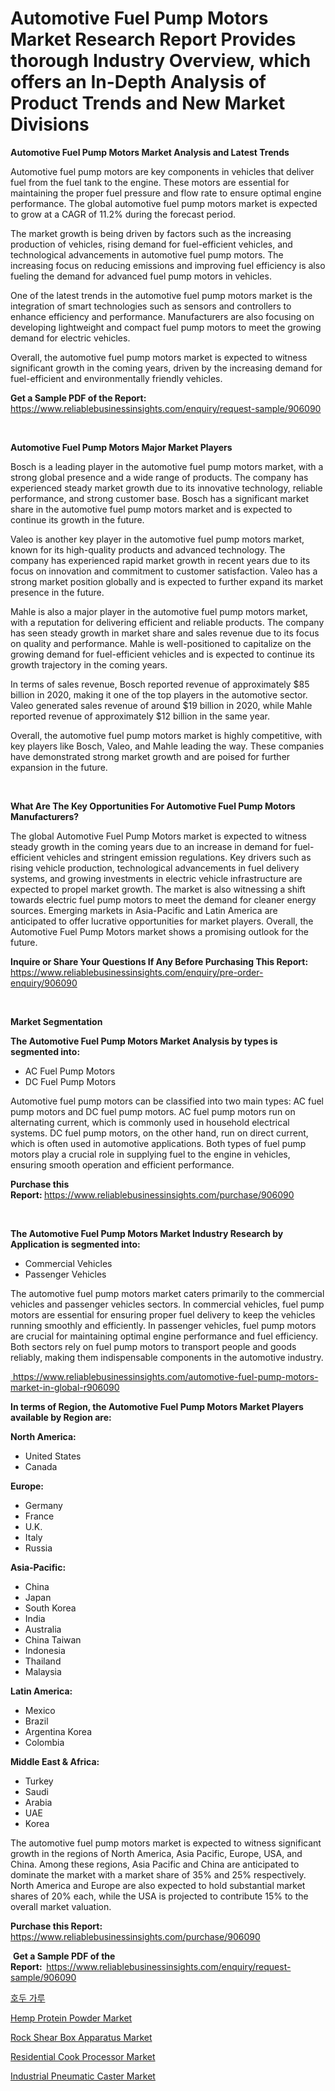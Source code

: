 <p><h1>Automotive Fuel Pump Motors Market Research Report Provides thorough Industry Overview, which offers an In-Depth Analysis of Product Trends and New Market Divisions</h1></p><p><strong>Automotive Fuel Pump Motors Market Analysis and Latest Trends</strong></p>
<p><p>Automotive fuel pump motors are key components in vehicles that deliver fuel from the fuel tank to the engine. These motors are essential for maintaining the proper fuel pressure and flow rate to ensure optimal engine performance. The global automotive fuel pump motors market is expected to grow at a CAGR of 11.2% during the forecast period.</p><p>The market growth is being driven by factors such as the increasing production of vehicles, rising demand for fuel-efficient vehicles, and technological advancements in automotive fuel pump motors. The increasing focus on reducing emissions and improving fuel efficiency is also fueling the demand for advanced fuel pump motors in vehicles.</p><p>One of the latest trends in the automotive fuel pump motors market is the integration of smart technologies such as sensors and controllers to enhance efficiency and performance. Manufacturers are also focusing on developing lightweight and compact fuel pump motors to meet the growing demand for electric vehicles.</p><p>Overall, the automotive fuel pump motors market is expected to witness significant growth in the coming years, driven by the increasing demand for fuel-efficient and environmentally friendly vehicles.</p></p>
<p><strong>Get a Sample PDF of the Report:&nbsp;</strong> <a href="https://www.reliablebusinessinsights.com/enquiry/request-sample/906090">https://www.reliablebusinessinsights.com/enquiry/request-sample/906090</a></p>
<p>&nbsp;</p>
<p><strong>Automotive Fuel Pump Motors Major Market Players</strong></p>
<p><p>Bosch is a leading player in the automotive fuel pump motors market, with a strong global presence and a wide range of products. The company has experienced steady market growth due to its innovative technology, reliable performance, and strong customer base. Bosch has a significant market share in the automotive fuel pump motors market and is expected to continue its growth in the future.</p><p>Valeo is another key player in the automotive fuel pump motors market, known for its high-quality products and advanced technology. The company has experienced rapid market growth in recent years due to its focus on innovation and commitment to customer satisfaction. Valeo has a strong market position globally and is expected to further expand its market presence in the future.</p><p>Mahle is also a major player in the automotive fuel pump motors market, with a reputation for delivering efficient and reliable products. The company has seen steady growth in market share and sales revenue due to its focus on quality and performance. Mahle is well-positioned to capitalize on the growing demand for fuel-efficient vehicles and is expected to continue its growth trajectory in the coming years.</p><p>In terms of sales revenue, Bosch reported revenue of approximately $85 billion in 2020, making it one of the top players in the automotive sector. Valeo generated sales revenue of around $19 billion in 2020, while Mahle reported revenue of approximately $12 billion in the same year.</p><p>Overall, the automotive fuel pump motors market is highly competitive, with key players like Bosch, Valeo, and Mahle leading the way. These companies have demonstrated strong market growth and are poised for further expansion in the future.</p></p>
<p>&nbsp;</p>
<p><strong>What Are The Key Opportunities For Automotive Fuel Pump Motors Manufacturers?</strong></p>
<p><p>The global Automotive Fuel Pump Motors market is expected to witness steady growth in the coming years due to an increase in demand for fuel-efficient vehicles and stringent emission regulations. Key drivers such as rising vehicle production, technological advancements in fuel delivery systems, and growing investments in electric vehicle infrastructure are expected to propel market growth. The market is also witnessing a shift towards electric fuel pump motors to meet the demand for cleaner energy sources. Emerging markets in Asia-Pacific and Latin America are anticipated to offer lucrative opportunities for market players. Overall, the Automotive Fuel Pump Motors market shows a promising outlook for the future.</p></p>
<p><strong>Inquire or Share Your Questions If Any Before Purchasing This Report:</strong> <a href="https://www.reliablebusinessinsights.com/enquiry/pre-order-enquiry/906090">https://www.reliablebusinessinsights.com/enquiry/pre-order-enquiry/906090</a></p>
<p>&nbsp;</p>
<p><strong>Market Segmentation</strong></p>
<p><strong>The Automotive Fuel Pump Motors Market Analysis by types is segmented into:</strong></p>
<p><ul><li>AC Fuel Pump Motors</li><li>DC Fuel Pump Motors</li></ul></p>
<p><p>Automotive fuel pump motors can be classified into two main types: AC fuel pump motors and DC fuel pump motors. AC fuel pump motors run on alternating current, which is commonly used in household electrical systems. DC fuel pump motors, on the other hand, run on direct current, which is often used in automotive applications. Both types of fuel pump motors play a crucial role in supplying fuel to the engine in vehicles, ensuring smooth operation and efficient performance.</p></p>
<p><strong>Purchase this Report:&nbsp;</strong><a href="https://www.reliablebusinessinsights.com/purchase/906090">https://www.reliablebusinessinsights.com/purchase/906090</a></p>
<p>&nbsp;</p>
<p><strong>The Automotive Fuel Pump Motors Market Industry Research by Application is segmented into:</strong></p>
<p><ul><li>Commercial Vehicles</li><li>Passenger Vehicles</li></ul></p>
<p><p>The automotive fuel pump motors market caters primarily to the commercial vehicles and passenger vehicles sectors. In commercial vehicles, fuel pump motors are essential for ensuring proper fuel delivery to keep the vehicles running smoothly and efficiently. In passenger vehicles, fuel pump motors are crucial for maintaining optimal engine performance and fuel efficiency. Both sectors rely on fuel pump motors to transport people and goods reliably, making them indispensable components in the automotive industry.</p></p>
<p><a href="https://www.reliablebusinessinsights.com/automotive-fuel-pump-motors-market-in-global-r906090">&nbsp;https://www.reliablebusinessinsights.com/automotive-fuel-pump-motors-market-in-global-r906090</a></p>
<p><strong>In terms of Region, the Automotive Fuel Pump Motors Market Players available by Region are:</strong></p>
<p>
    <p> <strong> North America: </strong>
        <ul>
            <li>United States</li>
            <li>Canada</li>
        </ul>
        </p> 
    <p> <strong> Europe: </strong>
        <ul>
            <li>Germany</li>
            <li>France</li>
            <li>U.K.</li>
            <li>Italy</li>
            <li>Russia</li>
        </ul>
        </p> 
    <p> <strong> Asia-Pacific: </strong>
        <ul>
            <li>China</li>
            <li>Japan</li>
            <li>South Korea</li>
            <li>India</li>
            <li>Australia</li>
            <li>China Taiwan</li>
            <li>Indonesia</li>
            <li>Thailand</li>
            <li>Malaysia</li>
        </ul>
        </p> 
    <p> <strong> Latin America: </strong>
        <ul>
            <li>Mexico</li>
            <li>Brazil</li>
            <li>Argentina Korea</li>
            <li>Colombia</li>
        </ul>
        </p> 
    <p> <strong> Middle East & Africa: </strong>
        <ul>
            <li>Turkey</li>
            <li>Saudi</li>
            <li>Arabia</li>
            <li>UAE</li>
            <li>Korea</li>
        </ul>
    </p>
    </p>
<p><p>The automotive fuel pump motors market is expected to witness significant growth in the regions of North America, Asia Pacific, Europe, USA, and China. Among these regions, Asia Pacific and China are anticipated to dominate the market with a market share of 35% and 25% respectively. North America and Europe are also expected to hold substantial market shares of 20% each, while the USA is projected to contribute 15% to the overall market valuation.</p></p>
<p><strong>Purchase this Report: </strong><a href="https://www.reliablebusinessinsights.com/purchase/906090">https://www.reliablebusinessinsights.com/purchase/906090</a></p>
<p>&nbsp;<strong>Get a Sample PDF of the Report:&nbsp;&nbsp;</strong><a href="https://www.reliablebusinessinsights.com/enquiry/request-sample/906090">https://www.reliablebusinessinsights.com/enquiry/request-sample/906090</a></p>
<p><strong></strong></p>
<p><p><a href="https://github.com/laholand/Market-Research-Report-List-4/blob/main/756294977946.md">호두 가루</a></p><p><a href="https://github.com/JameTravis/Market-Research-Report-List-5/blob/main/hemp-protein-powder-market.md">Hemp Protein Powder Market</a></p><p><a href="https://www.linkedin.com/pulse/rock-shear-box-apparatus-market-competitive-analysis-egooc">Rock Shear Box Apparatus Market</a></p><p><a href="https://issuu.com/reportprime-2/docs/residential-cook-processor-market-size-2030.pptx">Residential Cook Processor Market</a></p><p><a href="https://www.linkedin.com/pulse/industrial-pneumatic-caster-market-report-reveals-latest-9awgc">Industrial Pneumatic Caster Market</a></p></p>